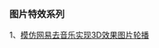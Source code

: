 
### 图片特效系列<br>
1、[模仿网易去音乐实现3D效果图片轮播](http://htmlpreview.github.io/?https://w1002l.github.io/myProject/Images/3DchangImg/index.html)
